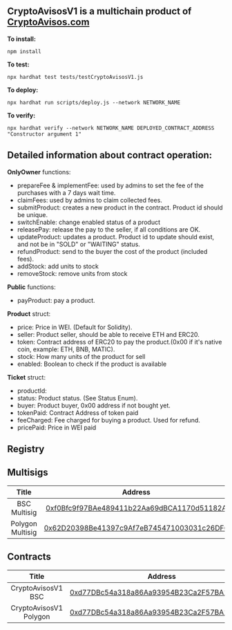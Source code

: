 ## **CryptoAvisosV1 is a multichain product of  [CryptoAvisos.com](https://cryptoavisos.com/)**

**To install:**

`npm install`

**To test:**

`npx hardhat test tests/testCryptoAvisosV1.js`

**To deploy:**

`npx hardhat run scripts/deploy.js --network NETWORK_NAME`

**To verify:**

`npx hardhat verify --network NETWORK_NAME DEPLOYED_CONTRACT_ADDRESS "Constructor argument 1"`

## Detailed information about contract operation:

**OnlyOwner** functions:

- prepareFee & implementFee: used by admins to set the fee of the purchases with a 7 days wait time.
- claimFees: used by admins to claim collected fees.
- submitProduct: creates a new product in the contract. Product id should be unique.
- switchEnable: change enabled status of a product
- releasePay: release the pay to the seller, if all conditions are OK.
- updateProduct: updates a product. Product id to update should exist, and not be in "SOLD" or "WAITING" status.
- refundProduct: send to the buyer the cost of the product (included fees).
- addStock: add units to stock
- removeStock: remove units from stock

**Public** functions:

- payProduct: pay a product. 

**Product** struct:

- price: Price in WEI. (Default for Solidity).
- seller: Product seller, should be able to receive ETH and ERC20.
- token: Contract address of ERC20 to pay the product.(0x00 if it's native coin, example: ETH, BNB, MATIC).
- stock: How many units of the product for sell
- enabled: Boolean to check if the product is available

**Ticket** struct:
- productId: 
- status: Product status. (See Status Enum).
- buyer: Product buyer, 0x00 address if not bought yet.
- tokenPaid: Contract Address of token paid
- feeCharged: Fee charged for buying a product. Used for refund.
- pricePaid: Price in WEI paid

## **Registry**

## Multisigs

|       **Title**        |                         **Address**                          |
| :--------------------: | :----------------------------------------------------------: |
|      BSC Multisig      | [0xf0Bfc9f97BAe489411b22Aa69dBCA1170d51182A](https://bscscan.com/address/0xf0Bfc9f97BAe489411b22Aa69dBCA1170d51182A) |
|    Polygon Multisig    | [0x62D20398Be41397c9Af7eB745471003031c26DF6](https://polygonscan.com/address/0x62D20398Be41397c9Af7eB745471003031c26DF6) |

## Contracts

|       **Title**        |                         **Address**                          |
| :--------------------: | :----------------------------------------------------------: |
|   CryptoAvisosV1 BSC   | [0xd77DBc54a318a86Aa93954B23Ca2F57BA1E3c0a9](https://bscscan.com/address/0xd77dbc54a318a86aa93954b23ca2f57ba1e3c0a9) |
| CryptoAvisosV1 Polygon | [0xd77DBc54a318a86Aa93954B23Ca2F57BA1E3c0a9](https://polygonscan.com/address/0xd77dbc54a318a86aa93954b23ca2f57ba1e3c0a9) |

